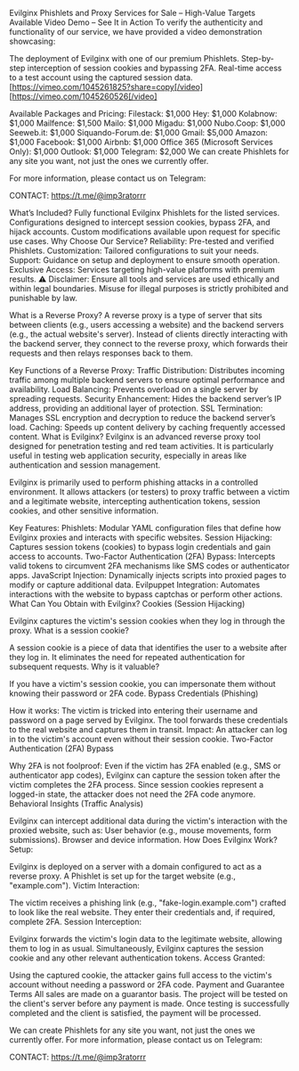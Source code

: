 Evilginx Phishlets and Proxy Services for Sale – High-Value Targets Available
Video Demo – See It in Action
To verify the authenticity and functionality of our service, we have provided a video demonstration showcasing:

The deployment of Evilginx with one of our premium Phishlets.
Step-by-step interception of session cookies and bypassing 2FA.
Real-time access to a test account using the captured session data.
[https://vimeo.com/1045261825?share=copy[/video]
[https://vimeo.com/1045260526[/video]

Available Packages and Pricing:
Filestack: $1,000
Hey: $1,000
Kolabnow: $1,000
Mailfence: $1,500
Mailo: $1,000
Migadu: $1,000
Nubo.Coop: $1,000
Seeweb.it: $1,000
Siquando-Forum.de: $1,000
Gmail: $5,000
Amazon: $1,000
Facebook: $1,000
Airbnb: $1,000
Office 365 (Microsoft Services Only): $1,000
Outlook: $1,000
Telegram: $2,000
We can create Phishlets for any site you want, not just the ones we currently offer.

For more information, please contact us on Telegram:

CONTACT: https://t.me/@imp3ratorrr

What’s Included?
Fully functional Evilginx Phishlets for the listed services.
Configurations designed to intercept session cookies, bypass 2FA, and hijack accounts.
Custom modifications available upon request for specific use cases.
Why Choose Our Service?
Reliability: Pre-tested and verified Phishlets.
Customization: Tailored configurations to suit your needs.
Support: Guidance on setup and deployment to ensure smooth operation.
Exclusive Access: Services targeting high-value platforms with premium results.
⚠️ Disclaimer: Ensure all tools and services are used ethically and within legal boundaries. Misuse for illegal purposes is strictly prohibited and punishable by law.

What is a Reverse Proxy?
A reverse proxy is a type of server that sits between clients (e.g., users accessing a website) and the backend servers (e.g., the actual website's server). Instead of clients directly interacting with the backend server, they connect to the reverse proxy, which forwards their requests and then relays responses back to them.

Key Functions of a Reverse Proxy:
Traffic Distribution: Distributes incoming traffic among multiple backend servers to ensure optimal performance and availability.
Load Balancing: Prevents overload on a single server by spreading requests.
Security Enhancement: Hides the backend server’s IP address, providing an additional layer of protection.
SSL Termination: Manages SSL encryption and decryption to reduce the backend server’s load.
Caching: Speeds up content delivery by caching frequently accessed content.
What is Evilginx?
Evilginx is an advanced reverse proxy tool designed for penetration testing and red team activities. It is particularly useful in testing web application security, especially in areas like authentication and session management.

Evilginx is primarily used to perform phishing attacks in a controlled environment. It allows attackers (or testers) to proxy traffic between a victim and a legitimate website, intercepting authentication tokens, session cookies, and other sensitive information.

Key Features:
Phishlets: Modular YAML configuration files that define how Evilginx proxies and interacts with specific websites.
Session Hijacking: Captures session tokens (cookies) to bypass login credentials and gain access to accounts.
Two-Factor Authentication (2FA) Bypass: Intercepts valid tokens to circumvent 2FA mechanisms like SMS codes or authenticator apps.
JavaScript Injection: Dynamically injects scripts into proxied pages to modify or capture additional data.
Evilpuppet Integration: Automates interactions with the website to bypass captchas or perform other actions.
What Can You Obtain with Evilginx?
Cookies (Session Hijacking)

Evilginx captures the victim's session cookies when they log in through the proxy.
What is a session cookie?

A session cookie is a piece of data that identifies the user to a website after they log in. It eliminates the need for repeated authentication for subsequent requests.
Why is it valuable?

If you have a victim's session cookie, you can impersonate them without knowing their password or 2FA code.
Bypass Credentials (Phishing)

How it works: The victim is tricked into entering their username and password on a page served by Evilginx. The tool forwards these credentials to the real website and captures them in transit.
Impact: An attacker can log in to the victim's account even without their session cookie.
Two-Factor Authentication (2FA) Bypass

Why 2FA is not foolproof: Even if the victim has 2FA enabled (e.g., SMS or authenticator app codes), Evilginx can capture the session token after the victim completes the 2FA process.
Since session cookies represent a logged-in state, the attacker does not need the 2FA code anymore.
Behavioral Insights (Traffic Analysis)

Evilginx can intercept additional data during the victim's interaction with the proxied website, such as:
User behavior (e.g., mouse movements, form submissions).
Browser and device information.
How Does Evilginx Work?
Setup:

Evilginx is deployed on a server with a domain configured to act as a reverse proxy.
A Phishlet is set up for the target website (e.g., "example.com").
Victim Interaction:

The victim receives a phishing link (e.g., "fake-login.example.com") crafted to look like the real website.
They enter their credentials and, if required, complete 2FA.
Session Interception:

Evilginx forwards the victim's login data to the legitimate website, allowing them to log in as usual.
Simultaneously, Evilginx captures the session cookie and any other relevant authentication tokens.
Access Granted:

Using the captured cookie, the attacker gains full access to the victim's account without needing a password or 2FA code.
Payment and Guarantee Terms
All sales are made on a guarantor basis. The project will be tested on the client's server before any payment is made. Once testing is successfully completed and the client is satisfied, the payment will be processed.

We can create Phishlets for any site you want, not just the ones we currently offer.
For more information, please contact us on Telegram:

CONTACT: https://t.me/@imp3ratorrr

